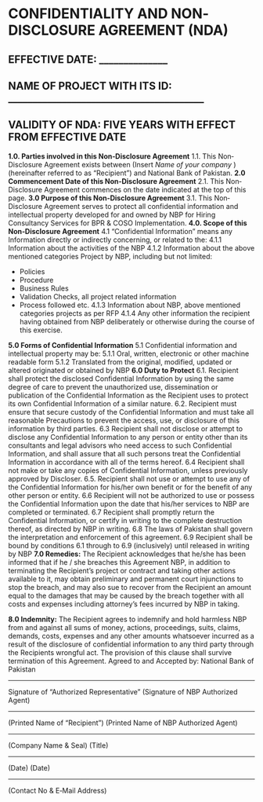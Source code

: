# CONFIDENTIALITY AND NON‐DISCLOSURE AGREEMENT (NDA)

## EFFECTIVE DATE: ______________

## NAME OF PROJECT WITH ITS ID: ________________________________________

## VALIDITY OF NDA: FIVE YEARS WITH EFFECT FROM EFFECTIVE DATE

**1.0. Parties involved in this Non‐Disclosure Agreement**
1.1. This Non‐Disclosure Agreement exists between (Insert _Name of your company_ ) (hereinafter
referred to as “Recipient”) and National Bank of Pakistan.
**2.0 Commencement Date of this Non‐Disclosure Agreement**
2.1. This Non‐Disclosure Agreement commences on the date indicated at the top of this page.
**3.0 Purpose of this Non‐Disclosure Agreement**
3.1. This Non‐Disclosure Agreement serves to protect all confidential information and
intellectual property developed for and owned by NBP for Hiring Consultancy Services for BPR &
COSO Implementation.
**4.0. Scope of this Non‐Disclosure Agreement**
4.1 “Confidential Information” means any Information directly or indirectly concerning, or
related to the:
4.1.1 Information about the activities of the NBP
4.1.2 Information about the above mentioned categories Project by NBP, including but
not limited:

- Policies
- Procedure
- Business Rules
- Validation Checks, all project related information
- Process followed etc.
4.1.3 Information about NBP, above mentioned categories projects as per RFP
4.1.4 Any other information the recipient having obtained from NBP deliberately or
otherwise during the course of this exercise.


**5.0 Forms of Confidential Information**
5.1 Confidential information and intellectual property may be:
5.1.1 Oral, written, electronic or other machine readable form
5.1.2 Translated from the original, modified, updated or altered originated or obtained
by NBP
**6.0 Duty to Protect**
6.1. Recipient shall protect the disclosed Confidential Information by using the same degree of
care to prevent the unauthorized use, dissemination or publication of the Confidential
Information as the Recipient uses to protect its own Confidential Information of a similar nature.
6.2. Recipient must ensure that secure custody of the Confidential Information and must take all
reasonable Precautions to prevent the access, use, or disclosure of this information by third
parties.
6.3 Recipient shall not disclose or attempt to disclose any Confidential Information to any
person or entity other than its consultants and legal advisors who need access to such
Confidential Information, and shall assure that all such persons treat the Confidential
Information in accordance with all of the terms hereof.
6.4 Recipient shall not make or take any copies of Confidential Information, unless previously
approved by Discloser.
6.5. Recipient shall not use or attempt to use any of the Confidential Information for his/her
own benefit or for the benefit of any other person or entity.
6.6 Recipient will not be authorized to use or possess the Confidential Information upon the
date that his/her services to NBP are completed or terminated.
6.7 Recipient shall promptly return the Confidential Information, or certify in writing to the
complete destruction thereof, as directed by NBP in writing.
6.8 The laws of Pakistan shall govern the interpretation and enforcement of this agreement.
6.9 Recipient shall be bound by conditions 6.1 through to 6.9 (inclusively) until released in
writing by NBP
**7.0 Remedies:**
The Recipient acknowledges that he/she has been informed that if he / she breaches this Agreement
NBP, in addition to terminating the Recipient’s project or contract and taking other actions available to
it, may obtain preliminary and permanent court injunctions to stop the breach, and may also sue to
recover from the Recipient an amount equal to the damages that may be caused by the breach together
with all costs and expenses including attorney’s fees incurred by NBP in taking.


**8.0 Indemnity:**
The Recipient agrees to indemnify and hold harmless NBP from and against all sums of money, actions,
proceedings, suits, claims, demands, costs, expenses and any other amounts whatsoever incurred as a
result of the disclosure of confidential information to any third party through the Recipients wrongful
act. The provision of this clause shall survive termination of this Agreement.
Agreed to and Accepted by: National Bank of Pakistan
________________________________ __________________________
Signature of “Authorized Representative” (Signature of NBP Authorized Agent)
__________________________ __________________________
(Printed Name of “Recipient”) (Printed Name of NBP Authorized Agent)
____________________ __________________________
(Company Name & Seal) (Title)
____________________ _________________________
(Date) (Date)
_______________________
(Contact No & E‐Mail Address)


